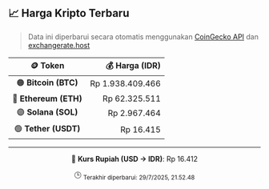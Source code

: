 

<!-- HARGA_KRIPTO -->
## 📈 Harga Kripto Terbaru

> Data ini diperbarui secara otomatis menggunakan [CoinGecko API](https://www.coingecko.com/) dan [exchangerate.host](https://exchangerate.host/)

<div align="center">

| 🪙 Token | 💰 Harga (IDR) |
|:------:|---------------:|
| 🟠 **Bitcoin (BTC)**   | Rp 1.938.409.466 |
| 🔵 **Ethereum (ETH)**  | Rp 62.325.511 |
| 🟣 **Solana (SOL)**    | Rp 2.967.464 |
| 🟢 **Tether (USDT)**   | Rp 16.415 |

---

💱 **Kurs Rupiah (USD → IDR)**: Rp 16.412

🕒 <sub>Terakhir diperbarui: 29/7/2025, 21.52.48</sub>

</div>
<!-- /HARGA_KRIPTO -->